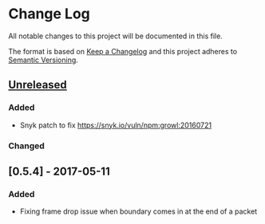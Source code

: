 # Change Log
All notable changes to this project will be documented in this file.

The format is based on [Keep a Changelog](http://keepachangelog.com/)
and this project adheres to [Semantic Versioning](http://semver.org/).

## [Unreleased]
### Added
* Snyk patch to fix https://snyk.io/vuln/npm:growl:20160721

### Changed

## [0.5.4] - 2017-05-11
### Added
- Fixing frame drop issue when boundary comes in at the end of a packet 

[Unreleased]: https://github.com/nickrobinson/paparazzi/compare/v0.5.4...HEAD
